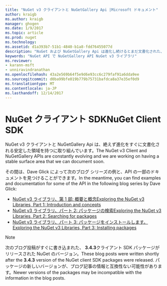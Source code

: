 ```yaml
---
title: "NuGet v3 クライアントと NuGetGallery Api |Microsoft ドキュメント"
author: kraigb
ms.author: kraigb
manager: ghogen
ms.date: 1/9/2017
ms.topic: article
ms.prod: nuget
ms.technology: 
ms.assetid: d1a393b7-51b1-4840-b1a8-fdd76455077d
description: "NuGet および NuGetGallery Api は進化し続けるとまだ文書化された、ですが例としては、Dave Glick のブログでご確認いただけます。"
keywords: "NuGet API で NuGetGallery API NuGet v3 ライブラリ"
ms.reviewer:
- karann-msft
- unniravindranathan
ms.openlocfilehash: 43a2e569b64f5e9d6e93cc6c279faf91a6dda9ee
ms.sourcegitcommit: d0ba99bfe019b779b75731bafdca8a37e35ef0d9
ms.translationtype: MT
ms.contentlocale: ja-JP
ms.lasthandoff: 12/14/2017
---
```

# <a name="nuget-client-sdk"></a><span data-ttu-id="6d9cf-104">NuGet クライアント SDK</span><span class="sxs-lookup"><span data-stu-id="6d9cf-104">NuGet Client SDK</span></span>

<span data-ttu-id="6d9cf-105">NuGet v3 クライアントと NuGetGallery Api は、絶えず進化をすぐに文書化される安定した領域を持つに取り組んでいます。</span><span class="sxs-lookup"><span data-stu-id="6d9cf-105">The NuGet v3 Client and NuGetGallery APIs are constantly evolving and we are working on having a stable surface area that we can document soon.</span></span>

<span data-ttu-id="6d9cf-106">その間は、Dave Glick によって次のブログ シリーズの例と、API の一部のドキュメントを見つけることができます。</span><span class="sxs-lookup"><span data-stu-id="6d9cf-106">In the meantime, you can find examples and documentation for some of the API in the following blog series by Dave Glick:</span></span>

- [<span data-ttu-id="6d9cf-107">NuGet v3 ライブラリ、第 1 部: 概要と概念</span><span class="sxs-lookup"><span data-stu-id="6d9cf-107">Exploring the NuGet v3 Libraries, Part 1: Introduction and concepts</span></span>](http://daveaglick.com/posts/exploring-the-nuget-v3-libraries-part-1)
- [<span data-ttu-id="6d9cf-108">NuGet v3 ライブラリ、パート 2: パッケージの検索</span><span class="sxs-lookup"><span data-stu-id="6d9cf-108">Exploring the NuGet v3 Libraries, Part 2: Searching for packages</span></span>](http://daveaglick.com/posts/exploring-the-nuget-v3-libraries-part-2)
- [<span data-ttu-id="6d9cf-109">NuGet v3 ライブラリ、パート 3: パッケージをインストールします。</span><span class="sxs-lookup"><span data-stu-id="6d9cf-109">Exploring the NuGet v3 Libraries, Part 3: Installing packages</span></span>](http://daveaglick.com/posts/exploring-the-nuget-v3-libraries-part-3)

> [!Note]
> <span data-ttu-id="6d9cf-110">次のブログ投稿がすぐに書き込まれた、 **3.4.3**クライアント SDK パッケージがリリースされた NuGet のバージョン。</span><span class="sxs-lookup"><span data-stu-id="6d9cf-110">These blog posts were written shortly after the **3.4.3** version of the NuGet client SDK packages were released.</span></span>
> <span data-ttu-id="6d9cf-111">パッケージの新しいバージョンが、ブログ記事の情報と互換性ない可能性があります。</span><span class="sxs-lookup"><span data-stu-id="6d9cf-111">Newer versions of the packages may be incompatible with the information in the blog posts.</span></span>
